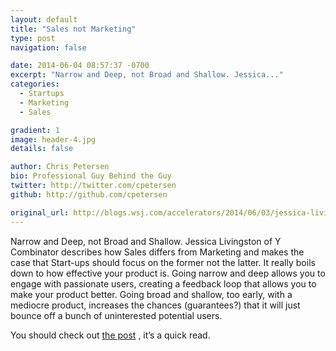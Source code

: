 ```yaml
---
layout: default
title: "Sales not Marketing"
type: post
navigation: false

date: 2014-06-04 08:57:37 -0700
excerpt: "Narrow and Deep, not Broad and Shallow. Jessica..."
categories:
  - Startups
  - Marketing
  - Sales

gradient: 1
image: header-4.jpg
details: false

author: Chris Petersen
bio: Professional Guy Behind the Guy
twitter: http://twitter.com/cpetersen
github: http://github.com/cpetersen

original_url: http://blogs.wsj.com/accelerators/2014/06/03/jessica-livingston-why-startups-need-to-focus-on-sales-not-marketing/
---
```



Narrow and Deep, not Broad and Shallow. Jessica Livingston of Y Combinator describes how Sales differs from Marketing and makes the case that Start-ups should focus on the former not the latter. It really boils down to how effective your product is. Going narrow and deep allows you to engage with passionate users, creating a feedback loop that allows you to make your product better. Going broad and shallow, too early, with a mediocre product, increases the chances (guarantees?) that it will just bounce off a bunch of uninterested potential users.

 You should check out  [the post](http://blogs.wsj.com/accelerators/2014/06/03/jessica-livingston-why-startups-need-to-focus-on-sales-not-marketing/) , it’s a quick read. 

 

